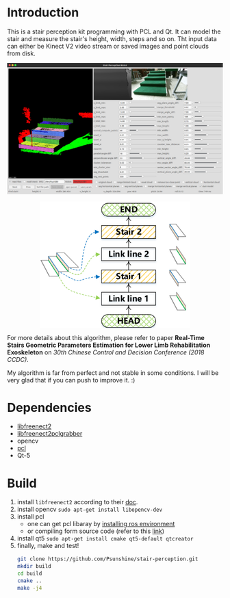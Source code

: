 
# Introduction

This is a stair perception kit programming with PCL and Qt. It can model the stair and measure the stair's height, width, steps and so on. Tht input data can either be Kinect V2 video stream or saved images and point clouds from disk.

![screenshot](https://raw.githubusercontent.com/Psunshine/stair-perception/master/pic/screenshot.png)

<div  align="center">    
<img src="https://raw.githubusercontent.com/Psunshine/stair-perception/master/pic/stairmodel.png" width = "350" alt="stairmodel" align=center />
</div>


For more details about this algorithm, please refer to paper **Real-Time Stairs Geometric Parameters Estimation for Lower Limb Rehabilitation Exoskeleton** on *30th Chinese Control and Decision Conference (2018 CCDC)*.

My algorithm is far from perfect and not stable in some conditions. I will be very glad that if you can push to improve it. :)

# Dependencies

* [libfreenect2](https://github.com/OpenKinect/libfreenect2)
* [libfreenect2pclgrabber](https://github.com/giacomodabisias/libfreenect2pclgrabber)
* opencv
* [pcl](https://github.com/PointCloudLibrary/pcl)
* Qt-5

# Build

1. install ```libfreenect2``` according to their [doc](https://github.com/OpenKinect/libfreenect2).
1. install opencv
    ```sudo apt-get install libopencv-dev```
1. install pcl
    - one can get pcl libaray by [installing ros environment](http://www.ros.org/install/)
    - or compiling form source code (refer to this [link](http://www.pointclouds.org/documentation/tutorials/compiling_pcl_posix.php))
1. install qt5
    ```sudo apt-get install cmake qt5-default qtcreator```
1. finally, make and test!
    ```bash
    git clone https://github.com/Psunshine/stair-perception.git
    mkdir build
    cd build
    cmake ..
    make -j4
    ```
